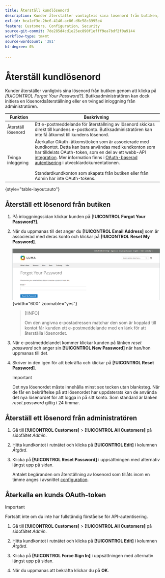 ```yaml
---
title: Återställ kundlösenord
description: Kunder återställer vanligtvis sina lösenord från butiken, men en butiksadministratör kan initiera antingen en lösenordsåterställning eller en tvingad inloggning från administratören.
exl-id: bca1ef3e-2bc6-4146-ac86-d6c58c8995e4
feature: Customers, Configuration, Security
source-git-commit: 7de285d4cd1e25ec890f1efff9ea7bdf2f0a9144
workflow-type: tm+mt
source-wordcount: '381'
ht-degree: 0%

---
```


# Återställ kundlösenord

Kunder återställer vanligtvis sina lösenord från butiken genom att klicka på _[!UICONTROL Forgot Your Password?]_. Butiksadministratören kan dock initiera en lösenordsåterställning eller en tvingad inloggning från administratören.

| Funktion | Beskrivning |
| --- | --- |
| Återställ lösenord | Ett e-postmeddelande för återställning av lösenord skickas direkt till kundens e-postkonto. Butiksadministratören kan inte få åtkomst till kundens lösenord. |
| Tvinga inloggning | Återkallar OAuth-åtkomsttoken som är associerade med kundkontot. Detta kan bara användas med kundkonton som har tilldelats OAuth-token, som en del av ett webb-API [integration](../systems/integrations.md). Mer information finns i [OAuth-baserad autentisering](https://developer.adobe.com/commerce/webapi/get-started/authentication/gs-authentication-oauth/) i utvecklardokumentationen. <br/><br/>Standardkundkonton som skapats från butiken eller från Admin har inte OAuth-tokens. |

{style="table-layout:auto"}

## Återställ ett lösenord från butiken

1. På inloggningssidan klickar kunden på **[!UICONTROL Forgot Your Password?]**.

1. När du uppmanas till det anger du **[!UICONTROL Email Address]** som är associerad med deras konto och klickar på **[!UICONTROL Reset My Password]**.

   ![Har glömt lösenordet](assets/forgot-password.png){width="600" zoomable="yes"}

   >[!INFO]
   >
   >Om den angivna e-postadressen matchar den som är kopplad till kontot får kunden ett e-postmeddelande med en länk för att återställa lösenordet.

1. När e-postmeddelandet kommer klickar kunden på länken _reset password_ och anger sin **[!UICONTROL New Password]** när han/hon uppmanas till det.

1. Skriver in den igen för att bekräfta och klickar på **[!UICONTROL Reset Password]**.

   >[!IMPORTANT]
   >
   >Det nya lösenordet måste innehålla minst sex tecken utan blanksteg. När de får en bekräftelse på att lösenordet har uppdaterats kan de använda det nya lösenordet för att logga in på sitt konto. Som standard är länken _reset password_ giltig i 24 timmar.

## Återställ ett lösenord från administratören

1. Gå till **[!UICONTROL Customers]** > **[!UICONTROL All Customers]** på sidofältet _Admin_.

1. Hitta kundkontot i rutnätet och klicka på **[!UICONTROL Edit]** i kolumnen _Åtgärd_.

1. Klicka på **[!UICONTROL Reset Password]** i uppsättningen med alternativ längst upp på sidan.

   Antalet begäranden om återställning av lösenord som tillåts inom en timme anges i avsnittet [configuration](../configuration-reference/customers/customer-configuration.md).

## Återkalla en kunds OAuth-token

>[!IMPORTANT]
>
>Fortsätt inte om du inte har fullständig förståelse för API-autentisering.

1. Gå till **[!UICONTROL Customers]** > **[!UICONTROL All Customers]** på sidofältet _Admin_.

1. Hitta kundkontot i rutnätet och klicka på **[!UICONTROL Edit]** i kolumnen _Åtgärd_.

1. Klicka på **[!UICONTROL Force Sign In]** i uppsättningen med alternativ längst upp på sidan.

1. När du uppmanas att bekräfta klickar du på **OK**.
